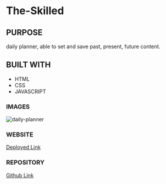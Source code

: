 # The-Skilled

## PURPOSE
daily planner, able to set and save past, present, future content.

## BUILT WITH
* HTML
* CSS
* JAVASCRIPT

### IMAGES
![daily-planner](https://user-images.githubusercontent.com/81876258/139300983-6bf2aabb-3fcf-41f9-98fe-9d0514e7f2bf.png)


### WEBSITE
[Deployed Link](https://candre02.github.io/The-Skilled/)

### REPOSITORY
[Github Link](https://github.com/candre02/The-Skilled.git)

